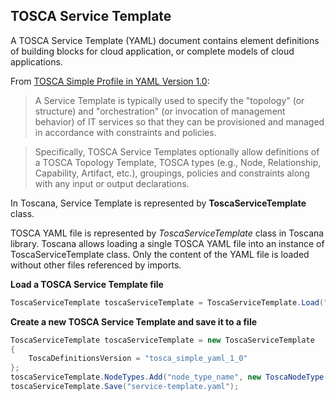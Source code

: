 ﻿## TOSCA Service Template

A TOSCA Service Template (YAML) document contains element definitions of building blocks for cloud application, 
or complete models of cloud applications. 

From [TOSCA Simple Profile in YAML Version 1.0](http://docs.oasis-open.org/tosca/TOSCA-Simple-Profile-YAML/v1.0/csprd02/TOSCA-Simple-Profile-YAML-v1.0-csprd02.html):
>A Service Template is typically used to specify the "topology" (or structure) and "orchestration" (or invocation of management behavior) of IT services so that they can be provisioned and managed in accordance with constraints and policies. 

>Specifically, TOSCA Service Templates optionally allow definitions of a TOSCA Topology Template, TOSCA types (e.g., Node, Relationship, Capability, Artifact, etc.), groupings, policies and constraints along with any input or output declarations.
 
In Toscana, Service Template is represented by **ToscaServiceTemplate** class.

TOSCA YAML file is represented by _ToscaServiceTemplate_ class in Toscana library. 
Toscana allows loading a single TOSCA YAML file into an instance of ToscaServiceTemplate class. 
Only the content of the YAML file is loaded without other files referenced by imports.

**Load a TOSCA Service Template file**
```C#
ToscaServiceTemplate toscaServiceTemplate = ToscaServiceTemplate.Load("service-template.yaml");
```

**Create a new TOSCA Service Template and save it to a file**
```C#
ToscaServiceTemplate toscaServiceTemplate = new ToscaServiceTemplate
{
    ToscaDefinitionsVersion = "tosca_simple_yaml_1_0"
};
toscaServiceTemplate.NodeTypes.Add("node_type_name", new ToscaNodeType() );
toscaServiceTemplate.Save("service-template.yaml");
```

